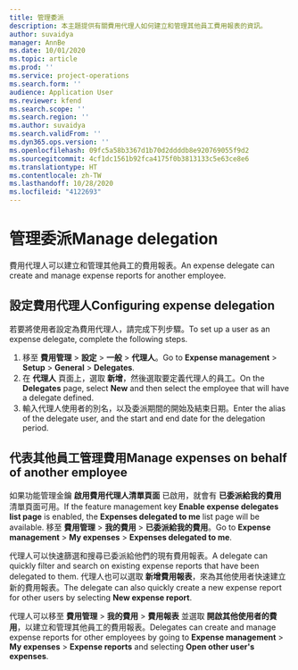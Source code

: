 ```yaml
---
title: 管理委派
description: 本主題提供有關費用代理人如何建立和管理其他員工費用報表的資訊。
author: suvaidya
manager: AnnBe
ms.date: 10/01/2020
ms.topic: article
ms.prod: ''
ms.service: project-operations
ms.search.form: ''
audience: Application User
ms.reviewer: kfend
ms.search.scope: ''
ms.search.region: ''
ms.author: suvaidya
ms.search.validFrom: ''
ms.dyn365.ops.version: ''
ms.openlocfilehash: 09fc5a58b3367d1b70d2ddddb8e920769055f9d2
ms.sourcegitcommit: 4cf1dc1561b92fca4175f0b3813133c5e63ce8e6
ms.translationtype: HT
ms.contentlocale: zh-TW
ms.lasthandoff: 10/28/2020
ms.locfileid: "4122693"
---
```

# <a name="manage-delegation"></a><span data-ttu-id="5ad94-103">管理委派</span><span class="sxs-lookup"><span data-stu-id="5ad94-103">Manage delegation</span></span>
<span data-ttu-id="5ad94-104">費用代理人可以建立和管理其他員工的費用報表。</span><span class="sxs-lookup"><span data-stu-id="5ad94-104">An expense delegate can create and manage expense reports for another employee.</span></span>

## <a name="configuring-expense-delegation"></a><span data-ttu-id="5ad94-105">設定費用代理人</span><span class="sxs-lookup"><span data-stu-id="5ad94-105">Configuring expense delegation</span></span>

<span data-ttu-id="5ad94-106">若要將使用者設定為費用代理人，請完成下列步驟。</span><span class="sxs-lookup"><span data-stu-id="5ad94-106">To set up a user as an expense delegate, complete the following steps.</span></span> 
1. <span data-ttu-id="5ad94-107">移至 **費用管理** > **設定** > **一般** > **代理人**。</span><span class="sxs-lookup"><span data-stu-id="5ad94-107">Go to **Expense management** > **Setup** > **General** > **Delegates**.</span></span> 
2. <span data-ttu-id="5ad94-108">在 **代理人** 頁面上，選取 **新增**，然後選取要定義代理人的員工。</span><span class="sxs-lookup"><span data-stu-id="5ad94-108">On the **Delegates** page, select **New** and then select the employee that will have a delegate defined.</span></span> 
3. <span data-ttu-id="5ad94-109">輸入代理人使用者的別名，以及委派期間的開始及結束日期。</span><span class="sxs-lookup"><span data-stu-id="5ad94-109">Enter the alias of the delegate user, and the start and end date for the delegation period.</span></span>

## <a name="manage-expenses-on-behalf-of-another-employee"></a><span data-ttu-id="5ad94-110">代表其他員工管理費用</span><span class="sxs-lookup"><span data-stu-id="5ad94-110">Manage expenses on behalf of another employee</span></span>

<span data-ttu-id="5ad94-111">如果功能管理金鑰 **啟用費用代理人清單頁面** 已啟用，就會有 **已委派給我的費用** 清單頁面可用。</span><span class="sxs-lookup"><span data-stu-id="5ad94-111">If the feature management key **Enable expense delegates list page** is enabled, the **Expenses delegated to me** list page will be available.</span></span> <span data-ttu-id="5ad94-112">移至 **費用管理** > **我的費用** > **已委派給我的費用**。</span><span class="sxs-lookup"><span data-stu-id="5ad94-112">Go to **Expense management** > **My expenses** > **Expenses delegated to me**.</span></span>

<span data-ttu-id="5ad94-113">代理人可以快速篩選和搜尋已委派給他們的現有費用報表。</span><span class="sxs-lookup"><span data-stu-id="5ad94-113">A delegate can quickly filter and search on existing expense reports that have been delegated to them.</span></span> <span data-ttu-id="5ad94-114">代理人也可以選取 **新增費用報表**，來為其他使用者快速建立新的費用報表。</span><span class="sxs-lookup"><span data-stu-id="5ad94-114">The delegate can also quickly create a new expense report for other users by selecting **New expense report**.</span></span>

<span data-ttu-id="5ad94-115">代理人可以移至 **費用管理** > **我的費用** > **費用報表** 並選取 **開啟其他使用者的費用**，以建立和管理其他員工的費用報表。</span><span class="sxs-lookup"><span data-stu-id="5ad94-115">Delegates can create and manage expense reports for other employees by going to **Expense management** > **My expenses** > **Expense reports** and selecting **Open other user's expenses**.</span></span>
